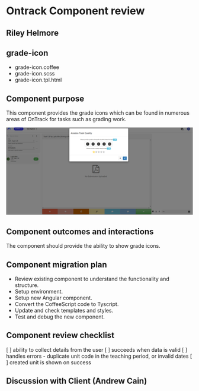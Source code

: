 # Ontrack Component review

## Riley Helmore

## grade-icon

- grade-icon.coffee
- grade-icon.scss
- grade-icon.tpl.html

## Component purpose

This component provides the grade icons which can be found in numerous areas of OnTrack for tasks such as grading work.

![alt text](Resources/grade-icon.png)

## Component outcomes and interactions

The component should provide the ability to show grade icons.

## Component migration plan

- Review existing component to understand the functionality and structure.
- Setup environment.
- Setup new Angular component.
- Convert the CoffeeScript code to Tyscript.
- Update and check templates and styles.
- Test and debug the new component.

## Component review checklist
[ ] ability to collect details from the user 
[ ] succeeds when data is valid 
[ ] handles errors -
duplicate unit code in the teaching period, or invalid dates
[ ] created unit is shown on success

## Discussion with Client (Andrew Cain)
